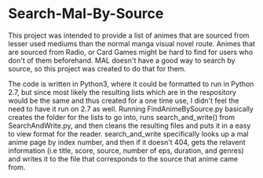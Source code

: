 # Search-Mal-By-Source

This project was intended to provide a list of animes that are sourced from lesser used mediums than the normal manga visual novel route. Animes that are sourced from Radio, or Card Games might be hard to find for users who don't of them beforehand. MAL doesn't have a good way to search by source, so this project was created to do that for them. 

The code is written in Python3, where it could be formatted to run in Python 2.7, but since most likely the resulting lists which are in the respository would be the same and thus created for a one time use, I didn't feel the need to have it run on 2.7 as well. Running FindAnimeBySource.py basically creates the folder for the lists to go into, runs search_and_write() from SearchAndWrite.py, and then cleans the resulting files and puts it in a easy to view format for the reader. search_and_write specifically looks up a mal anime page by index number, and then if it doesn't 404, gets the relavent information (i.e title, score, source, number of eps, duration, and genres) and writes it to the file that corresponds to the source that anime came from. 
